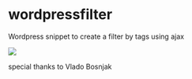 # wordpressfilter

Wordpress snippet to create a filter by tags using ajax

![](screen.gif)


special thanks to Vlado Bosnjak
